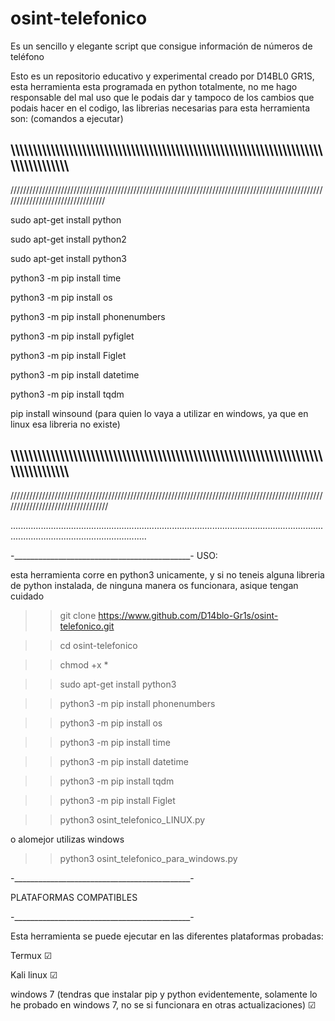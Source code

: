 # osint-telefonico
Es un sencillo y elegante script que consigue información de números de teléfono


Esto es un repositorio educativo y experimental creado por D14BL0 GR1S, esta herramienta esta programada en python totalmente, no me hago responsable del mal uso que le podais dar y tampoco de los cambios que podais hacer en el codigo, las librerias necesarias para esta herramienta son: (comandos a ejecutar)

\\\\\\\\\\\\\\\\\\\\\\\\\\\\\\\\\\\\\\\\\\\\\\\\\\\\\\\\\\\\\\\\\\\\\\\\\\\\\\\\\\\\\\\\\\\\\\\\\\\\\\\\\\\\\\\\\\\\\\\\\\\\\\\\\\\\\\\\\\\\\\\\\\\\\\\\\\\\\\\\\\\\\\
----------------------------------------------------------------------------------------------------------------------------------------------------------------------------------
/////////////////////////////////////////////////////////////////////////////////////////////////////////////////////////////////

sudo apt-get install python

sudo apt-get install python2

sudo apt-get install python3

python3 -m pip install time

python3 -m pip install os

python3 -m pip install phonenumbers

python3 -m pip install pyfiglet

python3 -m pip install Figlet

python3 -m pip install datetime

python3 -m pip install tqdm

pip install winsound (para quien lo vaya a utilizar en windows, ya que en linux esa libreria no existe)

\\\\\\\\\\\\\\\\\\\\\\\\\\\\\\\\\\\\\\\\\\\\\\\\\\\\\\\\\\\\\\\\\\\\\\\\\\\\\\\\\\\\\\\\\\\\\\\\\\\\\\\\\\\\\\\\\\\\\\\\\\\\\\\\\\\\\\\\\\\\\\\\\\\\\\\\\\\\\\\\\\\\\\
----------------------------------------------------------------------------------------------------------------------------------------------------------------------------------
//////////////////////////////////////////////////////////////////////////////////////////////////////////////////////////////////

..................................................................................................................................................................................

-____________________________________________-
USO:

esta herramienta corre en python3 unicamente, y si no teneis alguna libreria de python instalada, de ninguna manera os funcionara, asique tengan cuidado

>> git clone https://www.github.com/D14blo-Gr1s/osint-telefonico.git

>> cd osint-telefonico

>> chmod +x *

>> sudo apt-get install python3

>> python3 -m pip install phonenumbers

>> python3 -m pip install os

>> python3 -m pip install time

>> python3 -m pip install datetime

>> python3 -m pip install tqdm

>> python3 -m pip install Figlet

>> python3 osint_telefonico_LINUX.py

o alomejor utilizas windows

>> python3 osint_telefonico_para_windows.py

-____________________________________________-

PLATAFORMAS COMPATIBLES

-____________________________________________-


Esta herramienta se puede ejecutar en las diferentes plataformas probadas:

Termux ☑

Kali linux ☑

windows 7 (tendras que instalar pip y python evidentemente, solamente lo he probado en windows 7, no se si funcionara en otras actualizaciones) ☑
